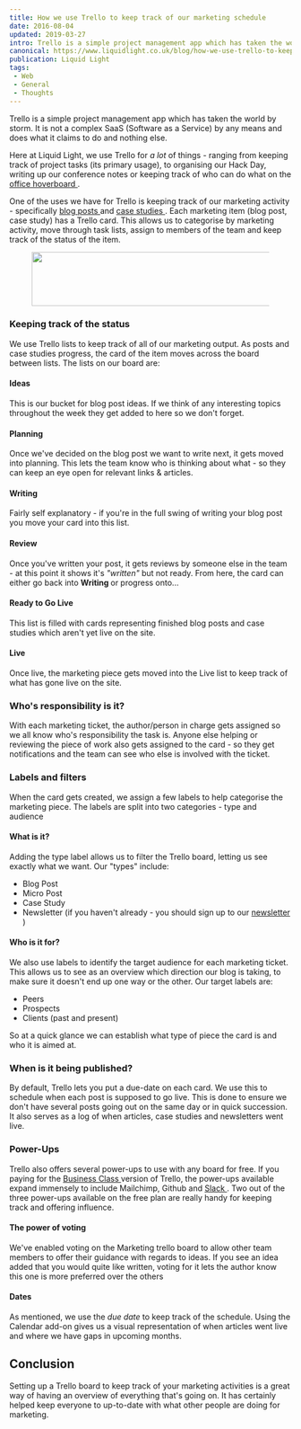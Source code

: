 ```yaml
---
title: How we use Trello to keep track of our marketing schedule
date: 2016-08-04
updated: 2019-03-27
intro: Trello is a simple project management app which has taken the world by storm. It is not a complex SaaS (Software as a Service) by any means and does what ...
canonical: https://www.liquidlight.co.uk/blog/how-we-use-trello-to-keep-track-of-our-marketing-schedule/
publication: Liquid Light
tags:
 - Web
 - General
 - Thoughts
---
```


<div class="container">
	<p>Trello is a simple project management app which has taken the world by storm. It is not a complex SaaS (Software as a Service) by any means and does what it claims to do and nothing else.
	</p> 
	<p>Here at Liquid Light, we use Trello for 
		<em>a lot
		</em> of things - ranging from keeping track of project tasks (its primary usage), to organising our Hack Day, writing up our conference notes or keeping track of who can do what on the 
		<a href="https://www.instagram.com/p/BH43eeujsYD/">office hoverboard
		</a>.
	</p> 
	<p>One of the uses we have for Trello is keeping track of our marketing activity - specifically 
		<a href="https://www.liquidlight.co.uk/blog/">blog posts
		</a> and 
		<a href="https://www.liquidlight.co.uk/case-studies/">case studies
		</a>. Each marketing item (blog post, case study) has a Trello card. This allows us to categorise by marketing activity, move through task lists, assign to members of the team and keep track of the status of the item.
	</p> 
</div>
<div class="container">
	<div class="csc-textpic csc-textpic-center csc-textpic-above">
		<div class="csc-textpic-imagewrap">
			<div class="csc-textpic-center-outer">
				<div class="csc-textpic-center-inner">
					<figure class="csc-textpic-image csc-textpic-last">
						<img src="/fileadmin/_processed_/csm__Liquid_Light__How_we_use_trello_to_keep_track_of_our_marketing_schedule_-_1_b6f7938b2c.png" width="1500" height="96" data-image="oc16slvhhf20">
					</figure>
				</div>
			</div>
		</div>
	</div>
</div>
<div class="container">
	<h3>Keeping track of the status
	</h3> 
	<p>We use Trello lists to keep track of all of our marketing output. As posts and case studies progress, the card of the item moves across the board between lists. The lists on our board are:
	</p> 
	<h4>Ideas
	</h4> 
	<p>This is our bucket for blog post ideas. If we think of any interesting topics throughout the week they get added to here so we don't forget.
	</p> 
	<h4>Planning
	</h4> 
	<p>Once we've decided on the blog post we want to write next, it gets moved into planning. This lets the team know who is thinking about what - so they can keep an eye open for relevant links & articles.
	</p> 
	<h4>Writing
	</h4> 
	<p>Fairly self explanatory - if you're in the full swing of writing your blog post you move your card into this list.
	</p> 
	<h4>Review
	</h4> 
	<p>Once you've written your post, it gets reviews by someone else in the team - at this point it shows it's 
		<em>"written"
		</em> but not ready. From here, the card can either go back into 
		<strong>Writing
		</strong> or progress onto...
	</p> 
	<h4>Ready to Go Live
	</h4> 
	<p>This list is filled with cards representing finished blog posts and case studies which aren't yet live on the site.
	</p> 
	<h4>Live
	</h4> 
	<p>Once live, the marketing piece gets moved into the Live list to keep track of what has gone live on the site.
	</p> 
	<h3>Who's responsibility is it?
	</h3> 
	<p>With each marketing ticket, the author/person in charge gets assigned so we all know who's responsibility the task is. Anyone else helping or reviewing the piece of work also gets assigned to the card - so they get notifications and the team can see who else is involved with the ticket.
	</p> 
	<h3>Labels and filters
	</h3> 
	<p>When the card gets created, we assign a few labels to help categorise the marketing piece. The labels are split into two categories - type and audience
	</p> 
	<h4>What is it?
	</h4> 
	<p>Adding the type label allows us to filter the Trello board, letting us see exactly what we want. Our "types" include:
	</p> 
	<ul> 
		<li>Blog Post
		</li> 
		<li>Micro Post
		</li> 
		<li>Case Study
		</li> 
		<li>Newsletter (if you haven't already - you should sign up to our 
			<a href="https://www.liquidlight.co.uk/newsletter/">newsletter
			</a>)
		</li> 
	</ul> 
	<h4>Who is it for?
	</h4> 
	<p>We also use labels to identify the target audience for each marketing ticket. This allows us to see as an overview which direction our blog is taking, to make sure it doesn't end up one way or the other. Our target labels are:
	</p> 
	<ul> 
		<li>Peers
		</li> 
		<li>Prospects
		</li> 
		<li>Clients (past and present)
		</li> 
	</ul> 
	<p>So at a quick glance we can establish what type of piece the card is and who it is aimed at.
	</p> 
	<h3>When is it being published?
	</h3> 
	<p>By default, Trello lets you put a due-date on each card. We use this to schedule when each post is supposed to go live. This is done to ensure we don't have several posts going out on the same day or in quick succession. It also serves as a log of when articles, case studies and newsletters went live.
	</p> 
	<h3>Power-Ups
	</h3> 
	<p>Trello also offers several power-ups to use with any board for free. If you paying for the 
		<a href="https://trello.com/pricing">Business Class
		</a> version of Trello, the power-ups available expand immensely to include Mailchimp, Github and 
		<a href="https://www.liquidlight.co.uk/blog/article/using-slack-to-improve-team-communication/">Slack
		</a>. Two out of the three power-ups available on the free plan are really handy for keeping track and offering influence.
	</p> 
	<h4>The power of voting
	</h4> 
	<p>We've enabled voting on the Marketing trello board to allow other team members to offer their guidance with regards to ideas. If you see an idea added that you would quite like written, voting for it lets the author know this one is more preferred over the others
	</p> 
	<h4>Dates
	</h4> 
	<p>As mentioned, we use the 
		<em>due date
		</em> to keep track of the schedule. Using the Calendar add-on gives us a visual representation of when articles went live and where we have gaps in upcoming months.
	</p> 
	<h2>Conclusion
	</h2> 
	<p>Setting up a Trello board to keep track of your marketing activities is a great way of having an overview of everything that's going on. It has certainly helped keep everyone to up-to-date with what other people are doing for marketing.
	</p> 
</div>